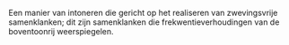 Een manier van intoneren die gericht op het realiseren van zwevingsvrije samenklanken; dit zijn samenklanken die frekwentieverhoudingen van de boventoonrij weerspiegelen.